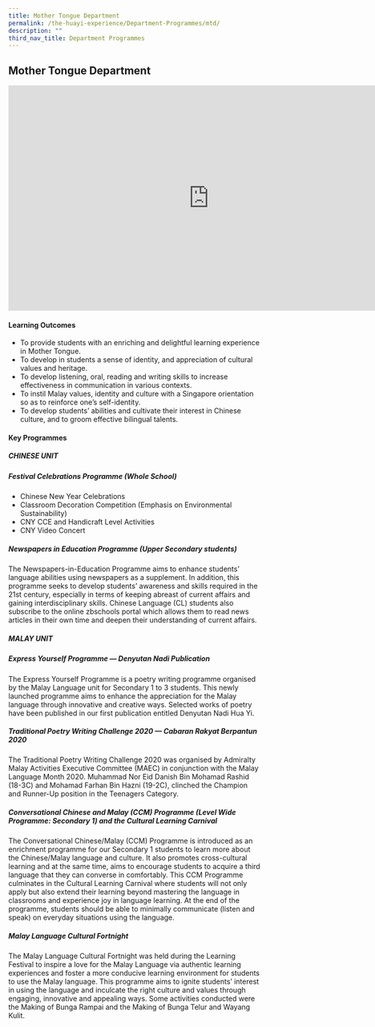 ```yaml
---
title: Mother Tongue Department
permalink: /the-huayi-experience/Department-Programmes/mtd/
description: ""
third_nav_title: Department Programmes
---
```

## Mother Tongue Department

<iframe allowfullscreen="true" height="450" width="800" frameborder="0" src="https://docs.google.com/presentation/d/e/2PACX-1vTeGInj8txV_Mp-78-2qA-wfVTDHBR-dlo5lAavr4YLa_26kjv7RT262ujCiyXTphfu9pdTAjPDEsO4/embed?start=false&amp;loop=false&amp;delayms=3000"></iframe>

#### Learning Outcomes

*   To provide students with an enriching and delightful learning experience in Mother Tongue.
*   To develop in students a sense of identity, and appreciation of cultural values and heritage.
*   To develop listening, oral, reading and writing skills to increase effectiveness in communication in various contexts.
*   To instil Malay values, identity and culture with a Singapore orientation so as to reinforce one’s self-identity.
*   To develop students’ abilities and cultivate their interest in Chinese culture, and to groom effective bilingual talents.

#### Key Programmes

##### CHINESE UNIT

##### Festival Celebrations Programme (Whole School)

*   Chinese New Year Celebrations
*   Classroom Decoration Competition (Emphasis on Environmental Sustainability)
*   CNY CCE and Handicraft Level Activities
*   CNY Video Concert

##### Newspapers in Education Programme (Upper Secondary students)

The Newspapers-in-Education Programme aims to enhance students’ language abilities using newspapers as a supplement. In addition, this programme seeks to develop students’ awareness and skills required in the 21st century, especially in terms of keeping abreast of current affairs and gaining interdisciplinary skills. Chinese Language (CL) students also subscribe to the online zbschools portal which allows them to read news articles in their own time and deepen their understanding of current affairs.

##### MALAY UNIT

##### Express Yourself Programme — Denyutan Nadi Publication

The Express Yourself Programme is a poetry writing programme organised by the Malay Language unit for Secondary 1 to 3 students. This newly launched programme aims to enhance the appreciation for the Malay language through innovative and creative ways. Selected works of poetry have been published in our first publication entitled Denyutan Nadi Hua Yi.

##### Traditional Poetry Writing Challenge 2020 — Cabaran Rakyat Berpantun 2020

The Traditional Poetry Writing Challenge 2020 was organised by Admiralty Malay Activities Executive Committee (MAEC) in conjunction with the Malay Language Month 2020. Muhammad Nor Eid Danish Bin Mohamad Rashid (18-3C) and Mohamad Farhan Bin Hazni (19-2C), clinched the Champion and Runner-Up position in the Teenagers Category.

##### Conversational Chinese and Malay (CCM) Programme (Level Wide Programme: Secondary 1) and the Cultural Learning Carnival

The Conversational Chinese/Malay (CCM) Programme is introduced as an enrichment programme for our Secondary 1 students to learn more about the Chinese/Malay language and culture. It also promotes cross-cultural learning and at the same time, aims to encourage students to acquire a third language that they can converse in comfortably. This CCM Programme culminates in the Cultural Learning Carnival where students will not only apply but also extend their learning beyond mastering the language in classrooms and experience joy in language learning. At the end of the programme, students should be able to minimally communicate (listen and speak) on everyday situations using the language.

##### Malay Language Cultural Fortnight

The Malay Language Cultural Fortnight was held during the Learning Festival to inspire a love for the Malay Language via authentic learning experiences and foster a more conducive learning environment for students to use the Malay language. This programme aims to ignite students’ interest in using the language and inculcate the right culture and values through engaging, innovative and appealing ways. Some activities conducted were the Making of Bunga Rampai and the Making of Bunga Telur and Wayang Kulit.
